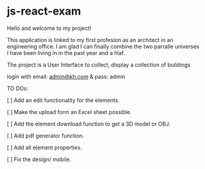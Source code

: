 # js-react-exam

Hello and welcome to my project!

This application is linked to my first profesion as an architect in an engineering office. I am glad I can finally combine the two parralle universes I have been living in in the past year and a hlaf. 

The project is a User Interface to collect, display  a collection of buildings 

login with email: admin@kh.com & pass: admin


TO DOs:

[ ] Add an edit functionality for the elements.

[ ] Make the upload form an Excel sheet possible.

[ ] Add the element download function to get a 3D model or OBJ.

[ ] Add pdf generator function.

[ ] Add all element properties.

[ ] Fix the design/ mobile.
